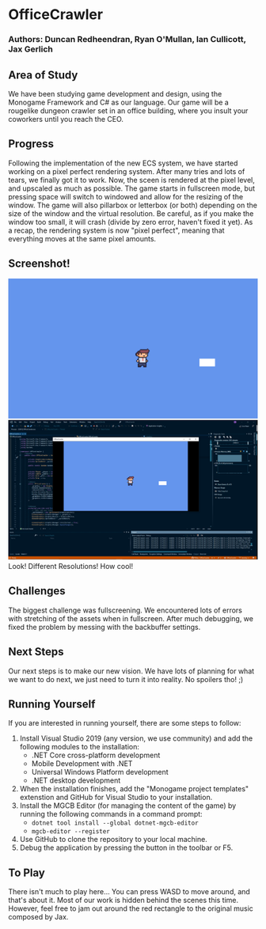# OfficeCrawler
### Authors: Duncan Redheendran, Ryan O'Mullan, Ian Cullicott, Jax Gerlich
## Area of Study
We have been studying game development and design, using the Monogame Framework and C# as our language. Our game will be a rougelike dungeon crawler set in an office building, where you insult your coworkers until you reach the CEO.
## Progress
Following the implementation of the new ECS system, we have started working on a pixel perfect rendering system. After many tries and lots of tears, we finally got it to work. Now, the sceen is rendered at the pixel level, and upscaled as much as possible. The game starts in fullscreen mode, but pressing space will switch to windowed and allow for the resizing of the window. The game will also pillarbox or letterbox (or both) depending on the size of the window and the virtual resolution. Be careful, as if you make the window too small, it will crash (divide by zero error, haven't fixed it yet). As a recap, the rendering system is now "pixel perfect", meaning that everything moves at the same pixel amounts.
## Screenshot!
![Our Progress So Far](https://github.com/Pillber/OfficeCrawler/blob/develop/OfficeCrawlerProgress3.png)
![Our Progress So Far](https://github.com/Pillber/OfficeCrawler/blob/develop/OfficeCrawlerProgress4.png)
Look! Different Resolutions! How cool!
## Challenges
The biggest challenge was fullscreening. We encountered lots of errors with stretching of the assets when in fullscreen. After much debugging, we fixed the problem by messing with the backbuffer settings. 
## Next Steps
Our next steps is to make our new vision. We have lots of planning for what we want to do next, we just need to turn it into reality. No spoilers tho! ;)
## Running Yourself
If you are interested in running yourself, there are some steps to follow:
1. Install Visual Studio 2019 (any version, we use community) and add the following modules to the installation:
    * .NET Core cross-platform development
    * Mobile Development with .NET
    * Universal Windows Platform development
    * .NET desktop development
2. When the installation finishes, add the "Monogame project templates" extenstion and GitHub for Visual Studio to your installation.
3. Install the MGCB Editor (for managing the content of the game) by running the following commands in a command prompt:
    * `dotnet tool install --global dotnet-mgcb-editor`
    * `mgcb-editor --register`
4. Use GitHub to clone the repository to your local machine.
5. Debug the application by pressing the button in the toolbar or F5.
## To Play
There isn't much to play here... You can press WASD to move around, and that's about it. Most of our work is hidden behind the scenes this time. However, feel free to jam out around the red rectangle to the original music composed by Jax.
